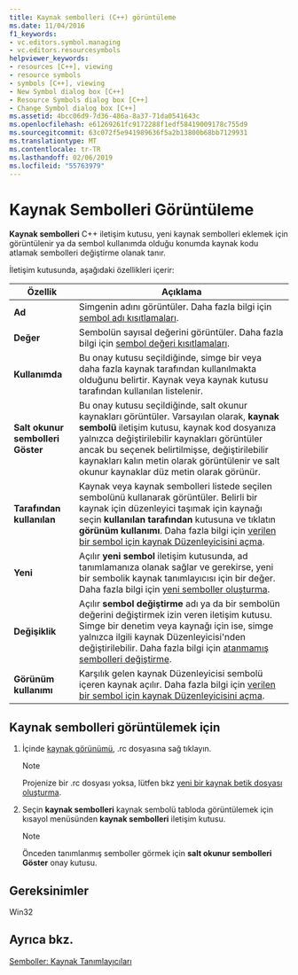 ```yaml
---
title: Kaynak sembolleri (C++) görüntüleme
ms.date: 11/04/2016
f1_keywords:
- vc.editors.symbol.managing
- vc.editors.resourcesymbols
helpviewer_keywords:
- resources [C++], viewing
- resource symbols
- symbols [C++], viewing
- New Symbol dialog box [C++]
- Resource Symbols dialog box [C++]
- Change Symbol dialog box [C++]
ms.assetid: 4bcc06d9-7d36-486a-8a37-71da0541643c
ms.openlocfilehash: e61269261fc9172288f1edf58419009178c755d9
ms.sourcegitcommit: 63c072f5e941989636f5a2b13800b68bb7129931
ms.translationtype: MT
ms.contentlocale: tr-TR
ms.lasthandoff: 02/06/2019
ms.locfileid: "55763979"
---
```

# <a name="viewing-resource-symbols"></a>Kaynak Sembolleri Görüntüleme

**Kaynak sembolleri** C++ iletişim kutusu, yeni kaynak sembolleri eklemek için görüntülenir ya da sembol kullanımda olduğu konumda kaynak kodu atlamak sembolleri değiştirme olanak tanır.

İletişim kutusunda, aşağıdaki özellikleri içerir:

|Özellik|Açıklama|
|---|---|
|**Ad**|Simgenin adını görüntüler. Daha fazla bilgi için [sembol adı kısıtlamaları](../windows/symbol-name-restrictions.md).|
|**Değer**|Sembolün sayısal değerini görüntüler. Daha fazla bilgi için [sembol değeri kısıtlamaları](../windows/symbol-value-restrictions.md).|
|**Kullanımda**|Bu onay kutusu seçildiğinde, simge bir veya daha fazla kaynak tarafından kullanılmakta olduğunu belirtir. Kaynak veya kaynak kutusu tarafından kullanılan listelenir.|
|**Salt okunur sembolleri Göster**|Bu onay kutusu seçildiğinde, salt okunur kaynakları görüntüler. Varsayılan olarak, **kaynak sembolü** iletişim kutusu, kaynak kod dosyanıza yalnızca değiştirilebilir kaynakları görüntüler ancak bu seçenek belirtilmişse, değiştirilebilir kaynakları kalın metin olarak görüntülenir ve salt okunur kaynaklar düz metin olarak görünür.|
|**Tarafından kullanılan**|Kaynak veya kaynak sembolleri listede seçilen sembolünü kullanarak görüntüler. Belirli bir kaynak için düzenleyici taşımak için kaynağı seçin **kullanılan tarafından** kutusuna ve tıklatın **görünüm kullanımı**. Daha fazla bilgi için [verilen bir sembol için kaynak Düzenleyicisini açma](../windows/opening-the-resource-editor-for-a-given-symbol.md).|
|**Yeni**|Açılır **yeni sembol** iletişim kutusunda, ad tanımlamanıza olanak sağlar ve gerekirse, yeni bir sembolik kaynak tanımlayıcısı için bir değer. Daha fazla bilgi için [yeni semboller oluşturma](../windows/creating-new-symbols.md).|
|**Değişiklik**|Açılır **sembol değiştirme** adı ya da bir sembolün değerini değiştirmek izin veren iletişim kutusu. Simge bir denetim veya kaynağı için ise, simge yalnızca ilgili kaynak Düzenleyicisi'nden değiştirilebilir. Daha fazla bilgi için [atanmamış sembolleri değiştirme](../windows/changing-unassigned-symbols.md).|
|**Görünüm kullanımı**|Karşılık gelen kaynak Düzenleyicisi sembolü içeren kaynak açılır. Daha fazla bilgi için [verilen bir sembol için kaynak Düzenleyicisini açma](../windows/opening-the-resource-editor-for-a-given-symbol.md).|

## <a name="to-view-resource-symbols"></a>Kaynak sembolleri görüntülemek için

1. İçinde [kaynak görünümü](../windows/resource-view-window.md), .rc dosyasına sağ tıklayın.

   > [!NOTE]
   > Projenize bir .rc dosyası yoksa, lütfen bkz [yeni bir kaynak betik dosyası oluşturma](../windows/how-to-create-a-resource-script-file.md).

1. Seçin **kaynak sembolleri** kaynak sembolü tabloda görüntülemek için kısayol menüsünden **kaynak sembolleri** iletişim kutusu.

   > [!NOTE]
   > Önceden tanımlanmış semboller görmek için **salt okunur sembolleri Göster** onay kutusu.

## <a name="requirements"></a>Gereksinimler

Win32

## <a name="see-also"></a>Ayrıca bkz.

[Semboller: Kaynak Tanımlayıcıları](../windows/symbols-resource-identifiers.md)
